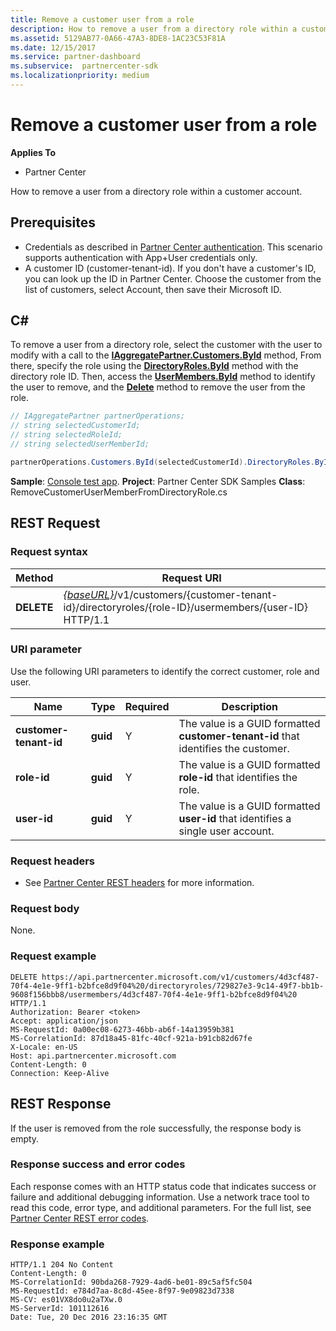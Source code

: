```yaml
---
title: Remove a customer user from a role
description: How to remove a user from a directory role within a customer account.
ms.assetid: 5129AB77-0A66-47A3-8DE8-1AC23C53F81A
ms.date: 12/15/2017
ms.service: partner-dashboard
ms.subservice:  partnercenter-sdk
ms.localizationpriority: medium
---
```


# Remove a customer user from a role


**Applies To**

- Partner Center

How to remove a user from a directory role within a customer account.

## <span id="Prerequisites"/><span id="prerequisites"/><span id="PREREQUISITES"/>Prerequisites


- Credentials as described in [Partner Center authentication](partner-center-authentication.md). This scenario supports authentication with App+User credentials only.
- A customer ID (customer-tenant-id). If you don't have a customer's ID, you can look up the ID in Partner Center. Choose the customer from the list of customers, select Account, then save their Microsoft ID.

## <span id="C_"/><span id="c_"/>C#


To remove a user from a directory role, select the customer with the user to modify with a call to the [**IAggregatePartner.Customers.ById**](https://docs.microsoft.com/dotnet/api/microsoft.store.partnercenter.customers.icustomercollection.byid) method, From there, specify the role using the [**DirectoryRoles.ById**](https://docs.microsoft.com/dotnet/api/microsoft.store.partnercenter.customerdirectoryroles.idirectoryrolecollection.byid) method with the directory role ID. Then, access the [**UserMembers.ById**](https://docs.microsoft.com/dotnet/api/microsoft.store.partnercenter.customerdirectoryroles.iusermembercollection.byid) method to identify the user to remove, and the [**Delete**](https://docs.microsoft.com/dotnet/api/microsoft.store.partnercenter.customerdirectoryroles.iusermember.delete) method to remove the user from the role.

``` csharp
// IAggregatePartner partnerOperations;
// string selectedCustomerId;
// string selectedRoleId;
// string selectedUserMemberId;

partnerOperations.Customers.ById(selectedCustomerId).DirectoryRoles.ById(selectedRoleId).UserMembers.ById(selectedUserMemberId).Delete();
```

**Sample**: [Console test app](console-test-app.md). **Project**: Partner Center SDK Samples **Class**: RemoveCustomerUserMemberFromDirectoryRole.cs

## <span id="REST_Request"/><span id="rest_request"/><span id="REST_REQUEST"/>REST Request


### Request syntax

| Method     | Request URI                                                                                                                           |
|------------|---------------------------------------------------------------------------------------------------------------------------------------|
| **DELETE** | [*{baseURL}*](partner-center-rest-urls.md)/v1/customers/{customer-tenant-id}/directoryroles/{role-ID}/usermembers/{user-ID} HTTP/1.1 |

 

### URI parameter

Use the following URI parameters to identify the correct customer, role and user.

| Name                   | Type     | Required | Description                                                                        |
|------------------------|----------|----------|------------------------------------------------------------------------------------|
| **customer-tenant-id** | **guid** | Y        | The value is a GUID formatted **customer-tenant-id** that identifies the customer. |
| **role-id**            | **guid** | Y        | The value is a GUID formatted **role-id** that identifies the role.                |
| **user-id**            | **guid** | Y        | The value is a GUID formatted **user-id** that identifies a single user account.   |

 

### Request headers

- See [Partner Center REST headers](headers.md) for more information.

### Request body

None.

### Request example

```http
DELETE https://api.partnercenter.microsoft.com/v1/customers/4d3cf487-70f4-4e1e-9ff1-b2bfce8d9f04%20/directoryroles/729827e3-9c14-49f7-bb1b-9608f156bbb8/usermembers/4d3cf487-70f4-4e1e-9ff1-b2bfce8d9f04%20 HTTP/1.1
Authorization: Bearer <token>
Accept: application/json
MS-RequestId: 0a00ec08-6273-46bb-ab6f-14a13959b381
MS-CorrelationId: 87d18a45-81fc-40cf-921a-b91cb82d67fe
X-Locale: en-US
Host: api.partnercenter.microsoft.com
Content-Length: 0
Connection: Keep-Alive  
```

## <span id="REST_Response"/><span id="rest_response"/><span id="REST_RESPONSE"/>REST Response


If the user is removed from the role successfully, the response body is empty.

### Response success and error codes

Each response comes with an HTTP status code that indicates success or failure and additional debugging information. Use a network trace tool to read this code, error type, and additional parameters. For the full list, see [Partner Center REST error codes](error-codes.md).

### Response example

```http
HTTP/1.1 204 No Content
Content-Length: 0
MS-CorrelationId: 90bda268-7929-4ad6-be01-89c5af5fc504
MS-RequestId: e784d7aa-8c8d-45ee-8f97-9e09823d7338
MS-CV: es01VX8do0u2aTXw.0
MS-ServerId: 101112616
Date: Tue, 20 Dec 2016 23:16:35 GMT
```

 

 





